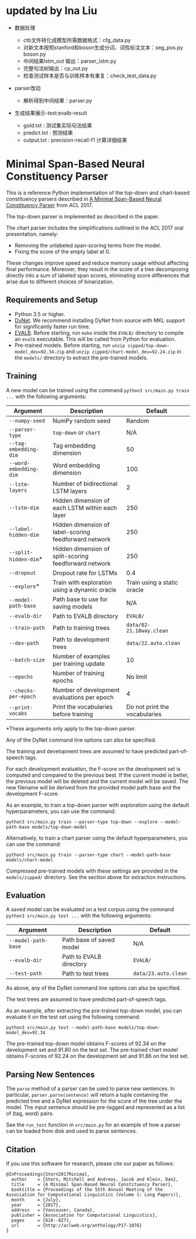 # updated by Ina Liu

* 数据处理
  * ctb文件转化成模型所需数据格式：cfg_data.py
  * 对新文本按照stanford和boson生成分词、词性标注文本：seg_pos.py boson.py
  * 中间结果lstm_out 输出：parser_lstm.py
  * 完整句法树输出：cp_out.py
  * 检查测试样本是否与训练样本有重复：check_test_data.py
  
* parser改动
  * 解析得到中间结果：parser.py
  
* 生成结果展示-test:evalb-result 
  * gold.txt    : 测试集实际句法结果
  * predict.txt : 预测结果
  * output.txt  : precision-recall-f1 计算详细结果
  
# Minimal Span-Based Neural Constituency Parser

This is a reference Python implementation of the top-down and chart-based constituency parsers described in [A Minimal Span-Based Neural Constituency Parser](https://arxiv.org/abs/1705.03919) from ACL 2017.

The top-down parser is implemented as described in the paper.

The chart parser includes the simplifications outlined in the ACL 2017 oral presentation, namely:

  * Removing the unlabeled span-scoring terms from the model.
  * Fixing the score of the empty label at 0.

These changes improve speed and reduce memory usage without affecting final performance. Moreover, they result in the score of a tree decomposing directly into a sum of labeled span scores, eliminating score differences that arise due to different choices of binarization.

## Requirements and Setup

* Python 3.5 or higher.
* [DyNet](https://github.com/clab/dynet). We recommend installing DyNet from source with MKL support for significantly faster run time.
* [EVALB](http://nlp.cs.nyu.edu/evalb/). Before starting, run `make` inside the `EVALB/` directory to compile an `evalb` executable. This will be called from Python for evaluation.
* Pre-trained models. Before starting, run `unzip zipped/top-down-model_dev=92.34.zip` and `unzip zipped/chart-model_dev=92.24.zip` in the `models/` directory to extract the pre-trained models.

## Training

A new model can be trained using the command `python3 src/main.py train ...` with the following arguments:

Argument | Description | Default
--- | --- | ---
`--numpy-seed` | NumPy random seed | Random
`--parser-type` | `top-down` or `chart` | N/A
`--tag-embedding-dim` | Tag embedding dimension | 50
`--word-embedding-dim` | Word embedding dimension | 100
`--lstm-layers` | Number of bidirectional LSTM layers | 2
`--lstm-dim` | Hidden dimension of each LSTM within each layer | 250
`--label-hidden-dim` | Hidden dimension of label-scoring feedforward network | 250
`--split-hidden-dim`* | Hidden dimension of split-scoring feedforward network | 250
`--dropout` | Dropout rate for LSTMs | 0.4
`--explore`* | Train with exploration using a dynamic oracle | Train using a static oracle
`--model-path-base` | Path base to use for saving models | N/A
`--evalb-dir` |  Path to EVALB directory | `EVALB/`
`--train-path` | Path to training trees | `data/02-21.10way.clean`
`--dev-path` | Path to development trees | `data/22.auto.clean`
`--batch-size` | Number of examples per training update | 10
`--epochs` | Number of training epochs | No limit
`--checks-per-epoch` | Number of development evaluations per epoch | 4
`--print-vocabs` | Print the vocabularies before training | Do not print the vocabularies

\*These arguments only apply to the top-down parser.

Any of the DyNet command line options can also be specified.

The training and development trees are assumed to have predicted part-of-speech tags.

For each development evaluation, the F-score on the development set is computed and compared to the previous best. If the current model is better, the previous model will be deleted and the current model will be saved. The new filename will be derived from the provided model path base and the development F-score.

As an example, to train a top-down parser with exploration using the default hyperparameters, you can use the command:

```
python3 src/main.py train --parser-type top-down --explore --model-path-base models/top-down-model
```

Alternatively, to train a chart parser using the default hyperparameters, you can use the command:

```
python3 src/main.py train --parser-type chart --model-path-base models/chart-model
```

Compressed pre-trained models with these settings are provided in the `models/zipped/` directory. See the section above for extraction instructions.

## Evaluation

A saved model can be evaluated on a test corpus using the command `python3 src/main.py test ...` with the following arguments:

Argument | Description | Default
--- | --- | ---
`--model-path-base` | Path base of saved model | N/A
`--evalb-dir` |  Path to EVALB directory | `EVALB/`
`--test-path` | Path to test trees | `data/23.auto.clean`

As above, any of the DyNet command line options can also be specified.

The test trees are assumed to have predicted part-of-speech tags.

As an example, after extracting the pre-trained top-down model, you can evaluate it on the test set using the following command:

```
python3 src/main.py test --model-path-base models/top-down-model_dev=92.34
```

The pre-trained top-down model obtains F-scores of 92.34 on the development set and 91.80 on the test set. The pre-trained chart model obtains F-scores of 92.24 on the development set and 91.86 on the test set.

## Parsing New Sentences

The `parse` method of a parser can be used to parse new sentences. In particular, `parser.parse(sentence)` will return a tuple containing the predicted tree and a DyNet expression for the score of the tree under the model. The input sentence should be pre-tagged and represented as a list of (tag, word) pairs.

See the `run_test` function in `src/main.py` for an example of how a parser can be loaded from disk and used to parse sentences.

## Citation

If you use this software for research, please cite our paper as follows:

```
@InProceedings{Stern2017Minimal,
  author    = {Stern, Mitchell and Andreas, Jacob and Klein, Dan},
  title     = {A Minimal Span-Based Neural Constituency Parser},
  booktitle = {Proceedings of the 55th Annual Meeting of the Association for Computational Linguistics (Volume 1: Long Papers)},
  month     = {July},
  year      = {2017},
  address   = {Vancouver, Canada},
  publisher = {Association for Computational Linguistics},
  pages     = {818--827},
  url       = {http://aclweb.org/anthology/P17-1076}
}
```
